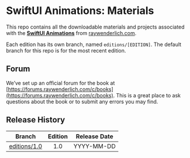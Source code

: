 # SwiftUI Animations: Materials


This repo contains all the downloadable materials and projects associated with the **[SwiftUI Animations](https://www.raywenderlich.com/books)** from [raywenderlich.com](https://www.raywenderlich.com).

Each edition has its own branch, named `editions/[EDITION]`. The default branch for this repo is for the most recent edition.

## Forum

We’ve set up an official forum for the book at [https://forums.raywenderlich.com/c/books](https://forums.raywenderlich.com/c/books). This is a great place to ask questions about the book or to submit any errors you may find.

## Release History

| Branch                                                                            | Edition | Release Date |
| --------------------------------------------------------------------------------- |:-------:|:------------:|
| [editions/1.0](https://github.com/raywenderlich/sat-materials/tree/editions/1.0) | 1.0     | YYYY-MM-DD   |

